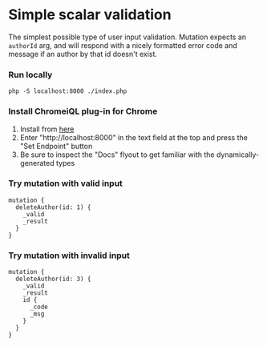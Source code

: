 # Simple scalar validation

The simplest possible type of user input validation. Mutation expects an `authorId` arg, and will respond with a nicely
formatted error code and message if an author by that id doesn't exist.

### Run locally

```
php -S localhost:8000 ./index.php
```

### Install ChromeiQL plug-in for Chrome

1. Install from [here](https://chrome.google.com/webstore/detail/chromeiql/fkkiamalmpiidkljmicmjfbieiclmeij?hl=en)
2. Enter "http://localhost:8000" in the text field at the top and press the "Set Endpoint" button
3. Be sure to inspect the "Docs" flyout to get familiar with the dynamically-generated types

### Try mutation with valid input

```
mutation {
  deleteAuthor(id: 1) {
    _valid
    _result
  }
}
```

### Try mutation with invalid input

```
mutation {
  deleteAuthor(id: 3) {
    _valid
    _result
    id {
      _code
      _msg
    }
  }
}
```